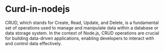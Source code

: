 # Curd-in-nodejs
CRUD, which stands for Create, Read, Update, and Delete, is a fundamental set of operations used to manage and manipulate data within a database or data storage system. In the context of Node.js, CRUD operations are crucial for building data-driven applications, enabling developers to interact with and control data effectively.
